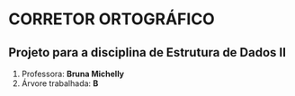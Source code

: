 # **CORRETOR ORTOGRÁFICO**

## **Projeto para a disciplina de Estrutura de Dados II**

1. Professora: **Bruna Michelly**
2. Árvore trabalhada: **B**

